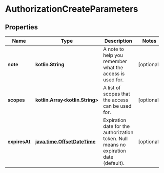 
# AuthorizationCreateParameters

## Properties
Name | Type | Description | Notes
------------ | ------------- | ------------- | -------------
**note** | **kotlin.String** | A note to help you remember what the access is used for. |  [optional]
**scopes** | **kotlin.Array&lt;kotlin.String&gt;** | A list of scopes that the access can be used for. |  [optional]
**expiresAt** | [**java.time.OffsetDateTime**](java.time.OffsetDateTime.md) | Expiration date for the authorization token. Null means no expiration date (default). |  [optional]



